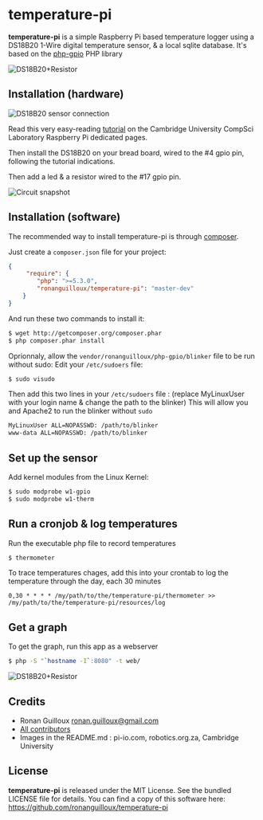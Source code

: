 temperature-pi
==============

**temperature-pi** is a simple Raspberry Pi based temperature logger using a DS18B20 1-Wire digital temperature sensor, & a local sqlite database.
It's based on the [php-gpio](https://github.com/ronanguilloux/php-gpio) PHP library

![DS18B20+Resistor](http://robotics.org.za/image/cache/data/Sensor/temperature/af00374-250x250.jpg)


Installation (hardware)
-----------------------

![DS18B20 sensor connection](http://www.cl.cam.ac.uk/freshers/raspberrypi/tutorials/temperature/sensor-connection.png) 

Read this very easy-reading [tutorial](http://www.cl.cam.ac.uk/freshers/raspberrypi/tutorials/temperature) on the Cambridge University CompSci Laboratory Raspberry Pi dedicated pages.

Then install the DS18B20 on your bread board, wired to the #4 gpio pin, following the tutorial indications.

Then add a led & a resistor wired to the #17 gpio pin.

![Circuit snapshot](https://raw.github.com/ronanguilloux/temperature-pi/master/resources/images/mounting.jpg)

Installation (software)
-----------------------

The recommended way to install temperature-pi is through [composer](http://getcomposer.org).

Just create a `composer.json` file for your project:

``` json
{
     "require": {
        "php": ">=5.3.0",
        "ronanguilloux/temperature-pi": "master-dev"
    }
}
```

And run these two commands to install it:

``` bash
$ wget http://getcomposer.org/composer.phar
$ php composer.phar install
```

Oprionnaly, allow the `vendor/ronanguilloux/php-gpio/blinker` file to be run without sudo:
Edit your `/etc/sudoers` file:

``` bash
$ sudo visudo
```

Then add this two lines in your `/etc/sudoers` file : 
(replace MyLinuxUser with your login name & change the path to the blinker)
This will allow you and Apache2 to run the blinker without `sudo`

``` bash
MyLinuxUser ALL=NOPASSWD: /path/to/blinker
www-data ALL=NOPASSWD: /path/to/blinker
```


Set up the sensor
-----------------

Add kernel modules from the Linux Kernel:

``` bash
$ sudo modprobe w1-gpio
$ sudo modprobe w1-therm
```


Run a cronjob & log temperatures
--------------------------------

Run the executable php file to record temperatures
``` bash
$ thermometer
```

To trace temperatures chages, add this into your crontab to log the temperature through the day, each 30 minutes

``` cron
0,30 * * * * /my/path/to/the/temperature-pi/thermometer >> /my/path/to/the/temperature-pi/resources/log
```

Get a graph
-----------

To get the graph, run this app as a webserver
``` bash
$ php -S "`hostname -I`:8080" -t web/
```

![DS18B20+Resistor](https://raw.github.com/ronanguilloux/temperature-pi/master/example.png)


Credits
-------

* Ronan Guilloux <ronan.guilloux@gmail.com>
* [All contributors](https://github.com/ronanguilloux/temperature-pi/contributors)
* Images in the README.md : pi-io.com, robotics.org.za, Cambridge University


License
-------

**temperature-pi** is released under the MIT License. See the bundled LICENSE file for details.
You can find a copy of this software here: https://github.com/ronanguilloux/temperature-pi
